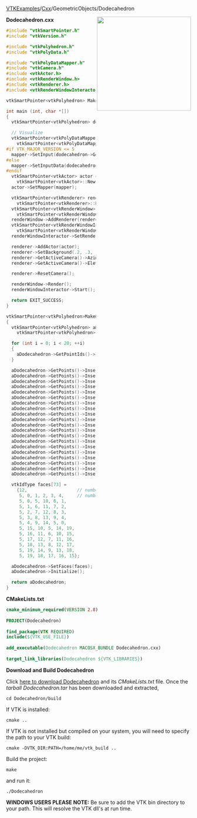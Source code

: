 [VTKExamples](Home)/[Cxx](Cxx)/GeometricObjects/Dodecahedron

<img align="right" src="https://github.com/lorensen/VTKExamples/raw/master/Testing/Baseline/GeometricObjects/TestDodecahedron.png" width="256" />

**Dodecahedron.cxx**
```c++
#include "vtkSmartPointer.h"
#include "vtkVersion.h"

#include "vtkPolyhedron.h"
#include "vtkPolyData.h"

#include "vtkPolyDataMapper.h"
#include "vtkCamera.h"
#include <vtkActor.h>
#include <vtkRenderWindow.h>
#include <vtkRenderer.h>
#include <vtkRenderWindowInteractor.h>

vtkSmartPointer<vtkPolyhedron> MakeDodecahedron();

int main (int, char *[])
{
  vtkSmartPointer<vtkPolyhedron> dodecahedron = MakeDodecahedron();

  // Visualize
  vtkSmartPointer<vtkPolyDataMapper> mapper =
    vtkSmartPointer<vtkPolyDataMapper>::New();
#if VTK_MAJOR_VERSION <= 5
  mapper->SetInput(dodecahedron->GetPolyData());
#else
  mapper->SetInputData(dodecahedron->GetPolyData());
#endif
  vtkSmartPointer<vtkActor> actor =
    vtkSmartPointer<vtkActor>::New();
  actor->SetMapper(mapper);

  vtkSmartPointer<vtkRenderer> renderer =
    vtkSmartPointer<vtkRenderer>::New();
  vtkSmartPointer<vtkRenderWindow> renderWindow =
    vtkSmartPointer<vtkRenderWindow>::New();
  renderWindow->AddRenderer(renderer);
  vtkSmartPointer<vtkRenderWindowInteractor> renderWindowInteractor =
    vtkSmartPointer<vtkRenderWindowInteractor>::New();
  renderWindowInteractor->SetRenderWindow(renderWindow);

  renderer->AddActor(actor);
  renderer->SetBackground(.2, .3, .4);
  renderer->GetActiveCamera()->Azimuth(30);
  renderer->GetActiveCamera()->Elevation(30);

  renderer->ResetCamera();

  renderWindow->Render();
  renderWindowInteractor->Start();

  return EXIT_SUCCESS;
}

vtkSmartPointer<vtkPolyhedron>MakeDodecahedron()
{
  vtkSmartPointer<vtkPolyhedron> aDodecahedron =
    vtkSmartPointer<vtkPolyhedron>::New();

  for (int i = 0; i < 20; ++i)
  {
    aDodecahedron->GetPointIds()->InsertNextId(i);
  }

  aDodecahedron->GetPoints()->InsertNextPoint(1.21412,    0,          1.58931);
  aDodecahedron->GetPoints()->InsertNextPoint(0.375185,   1.1547,     1.58931);
  aDodecahedron->GetPoints()->InsertNextPoint(-0.982247,  0.713644,   1.58931);
  aDodecahedron->GetPoints()->InsertNextPoint(-0.982247,  -0.713644,  1.58931);
  aDodecahedron->GetPoints()->InsertNextPoint(0.375185,   -1.1547,    1.58931);
  aDodecahedron->GetPoints()->InsertNextPoint(1.96449,    0,          0.375185);
  aDodecahedron->GetPoints()->InsertNextPoint(0.607062,   1.86835,    0.375185);
  aDodecahedron->GetPoints()->InsertNextPoint(-1.58931,   1.1547,     0.375185);
  aDodecahedron->GetPoints()->InsertNextPoint(-1.58931,   -1.1547,    0.375185);
  aDodecahedron->GetPoints()->InsertNextPoint(0.607062,   -1.86835,   0.375185);
  aDodecahedron->GetPoints()->InsertNextPoint(1.58931,    1.1547,     -0.375185);
  aDodecahedron->GetPoints()->InsertNextPoint(-0.607062,  1.86835,    -0.375185);
  aDodecahedron->GetPoints()->InsertNextPoint(-1.96449,   0,          -0.375185);
  aDodecahedron->GetPoints()->InsertNextPoint(-0.607062,  -1.86835,   -0.375185);
  aDodecahedron->GetPoints()->InsertNextPoint(1.58931,    -1.1547,    -0.375185);
  aDodecahedron->GetPoints()->InsertNextPoint(0.982247,   0.713644,   -1.58931);
  aDodecahedron->GetPoints()->InsertNextPoint(-0.375185,  1.1547,     -1.58931);
  aDodecahedron->GetPoints()->InsertNextPoint(-1.21412,   0,          -1.58931);
  aDodecahedron->GetPoints()->InsertNextPoint(-0.375185,  -1.1547,    -1.58931);
  aDodecahedron->GetPoints()->InsertNextPoint(0.982247,   -0.713644,  -1.58931);

  vtkIdType faces[73] =
    {12,                   // number of faces
     5, 0, 1, 2, 3, 4,     // number of ids on face, ids
     5, 0, 5, 10, 6, 1,
     5, 1, 6, 11, 7, 2,
     5, 2, 7, 12, 8, 3,
     5, 3, 8, 13, 9, 4,
     5, 4, 9, 14, 5, 0,
     5, 15, 10, 5, 14, 19,
     5, 16, 11, 6, 10, 15,
     5, 17, 12, 7, 11, 16,
     5, 18, 13, 8, 12, 17,
     5, 19, 14, 9, 13, 18,
     5, 19, 18, 17, 16, 15};

  aDodecahedron->SetFaces(faces);
  aDodecahedron->Initialize();

  return aDodecahedron;
}
```
**CMakeLists.txt**
```cmake
cmake_minimum_required(VERSION 2.8)
 
PROJECT(Dodecahedron)
 
find_package(VTK REQUIRED)
include(${VTK_USE_FILE})
 
add_executable(Dodecahedron MACOSX_BUNDLE Dodecahedron.cxx)
 
target_link_libraries(Dodecahedron ${VTK_LIBRARIES})
```

**Download and Build Dodecahedron**

Click [here to download Dodecahedron](https://github.com/lorensen/VTKWikiExamplesTarballs/raw/master/Dodecahedron.tar) and its *CMakeLists.txt* file.
Once the *tarball Dodecahedron.tar* has been downloaded and extracted,
```
cd Dodecahedron/build 
```
If VTK is installed:
```
cmake ..
```
If VTK is not installed but compiled on your system, you will need to specify the path to your VTK build:
```
cmake -DVTK_DIR:PATH=/home/me/vtk_build ..
```
Build the project:
```
make
```
and run it:
```
./Dodecahedron
```
**WINDOWS USERS PLEASE NOTE:** Be sure to add the VTK bin directory to your path. This will resolve the VTK dll's at run time.

